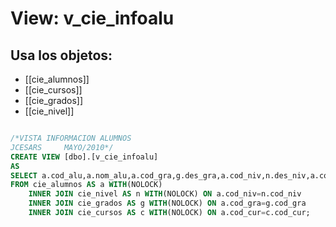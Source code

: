 # View: v_cie_infoalu

## Usa los objetos:
- [[cie_alumnos]]
- [[cie_cursos]]
- [[cie_grados]]
- [[cie_nivel]]

```sql

/*VISTA INFORMACION ALUMNOS
JCESARS		MAYO/2010*/
CREATE VIEW [dbo].[v_cie_infoalu] 
AS
SELECT a.cod_alu,a.nom_alu,a.cod_gra,g.des_gra,a.cod_niv,n.des_niv,a.cod_cur,c.nom_cur
FROM cie_alumnos AS a WITH(NOLOCK)
	INNER JOIN cie_nivel AS n WITH(NOLOCK) ON a.cod_niv=n.cod_niv
	INNER JOIN cie_grados AS g WITH(NOLOCK) ON a.cod_gra=g.cod_gra
	INNER JOIN cie_cursos AS c WITH(NOLOCK) ON a.cod_cur=c.cod_cur;

```
